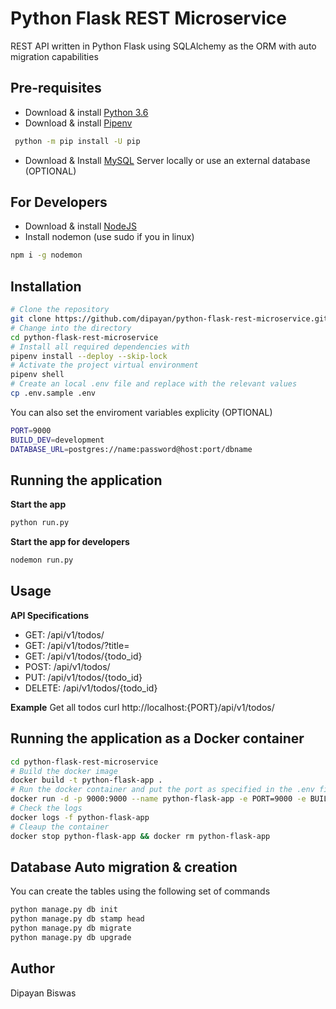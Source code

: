 # Python Flask REST Microservice 

REST API written in Python Flask using SQLAlchemy as the ORM with auto migration capabilities

## Pre-requisites
  - Download & install [Python 3.6](https://www.python.org/downloads/)
  - Download & install [Pipenv](https://docs.pipenv.org/)
   ```bash
    python -m pip install -U pip 
   ```
  - Download & Install [MySQL](https://www.mysql.com/) Server locally or use an external database (OPTIONAL)

## For Developers
  - Download & install [NodeJS](https://nodejs.org/en/download/) 
  - Install nodemon (use sudo if you in linux)
  ```bash
  npm i -g nodemon
  ```

## Installation

  ```bash
  # Clone the repository 
  git clone https://github.com/dipayan/python-flask-rest-microservice.git
  # Change into the directory
  cd python-flask-rest-microservice
  # Install all required dependencies with
  pipenv install --deploy --skip-lock
  # Activate the project virtual environment
  pipenv shell
  # Create an local .env file and replace with the relevant values
  cp .env.sample .env
  ```
  You can also set the enviroment variables explicity (OPTIONAL)
  
  ```bash
  PORT=9000
  BUILD_DEV=development
  DATABASE_URL=postgres://name:password@host:port/dbname
  ```

## Running the application

  **Start the app**
  ```bash
  python run.py
  ```
  **Start the app for developers**
  ```bash
  nodemon run.py
  ```
## Usage

**API Specifications**
  - GET: /api/v1/todos/
  - GET: /api/v1/todos/?title= 
  - GET: /api/v1/todos/{todo_id}
  - POST: /api/v1/todos/
  - PUT: /api/v1/todos/{todo_id}
  - DELETE: /api/v1/todos/{todo_id}

**Example**
Get all todos
curl http://localhost:{PORT}/api/v1/todos/

## Running the application as a Docker container

 ```bash
 cd python-flask-rest-microservice
 # Build the docker image 
 docker build -t python-flask-app .
 # Run the docker container and put the port as specified in the .env file
 docker run -d -p 9000:9000 --name python-flask-app -e PORT=9000 -e BUILD_ENV='development' -e DATABASE_URL='mysql+pymysql://user:pass@host:port/dbname' python-flask-app
 # Check the logs
 docker logs -f python-flask-app
 # Cleaup the container
 docker stop python-flask-app && docker rm python-flask-app
 ```

## Database Auto migration & creation

You can create the tables using the following set of commands

```bash
python manage.py db init
python manage.py db stamp head
python manage.py db migrate
python manage.py db upgrade
```

## Author

Dipayan Biswas